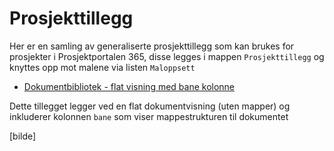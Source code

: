 # Prosjekttillegg

Her er en samling av generaliserte prosjekttillegg som kan brukes for prosjekter i Prosjektportalen 365, disse legges i mappen `Prosjekttillegg` og knyttes opp mot malene via listen `Maloppsett`

- [Dokumentbibliotek - flat visning med bane kolonne](./Dokumentbibliotek_flat_bane.txt)

Dette tillegget legger ved en flat dokumentvisning (uten mapper) og inkluderer kolonnen `bane` som viser mappestrukturen til dokumentet

[bilde]
